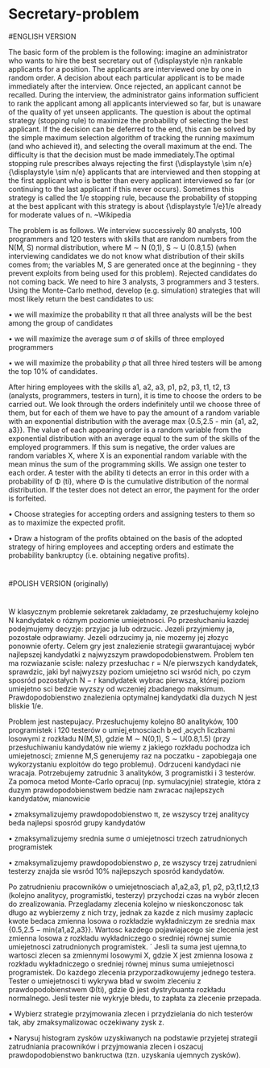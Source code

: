 # Secretary-problem

#ENGLISH VERSION

The basic form of the problem is the following: imagine an administrator who wants to hire the best secretary out of {\displaystyle n}n rankable applicants for a position. The applicants are interviewed one by one in random order. A decision about each particular applicant is to be made immediately after the interview. Once rejected, an applicant cannot be recalled. During the interview, the administrator gains information sufficient to rank the applicant among all applicants interviewed so far, but is unaware of the quality of yet unseen applicants. The question is about the optimal strategy (stopping rule) to maximize the probability of selecting the best applicant. If the decision can be deferred to the end, this can be solved by the simple maximum selection algorithm of tracking the running maximum (and who achieved it), and selecting the overall maximum at the end. The difficulty is that the decision must be made immediately.The optimal stopping rule prescribes always rejecting the first {\displaystyle \sim n/e}{\displaystyle \sim n/e} applicants that are interviewed and then stopping at the first applicant who is better than every applicant interviewed so far (or continuing to the last applicant if this never occurs). Sometimes this strategy is called the 1/e stopping rule, because the probability of stopping at the best applicant with this strategy is about {\displaystyle 1/e}1/e already for moderate values of n.  ~Wikipedia

The problem is as follows. We interview successively 80 analysts, 100 programmers and 120 testers with skills that are random numbers from the N(M, S) normal distribution,
where M ∼ N (0,1), S ∼ U (0.8,1.5) (when interviewing candidates we do not know what distribution of their skills comes from; the variables M, S are generated once at the beginning -
they prevent exploits from being used for this problem). Rejected candidates do not coming back. We need to hire 3 analysts, 3 programmers and 3 testers. Using the Monte-Carlo method, develop (e.g. simulation) strategies that will most likely return the best candidates to us:

• we will maximize the probability π that all three analysts will be the best among the group of candidates

• we will maximize the average sum σ of skills of three employed programmers

• we will maximize the probability ρ that all three hired testers will be among the top 10% of candidates.

After hiring employees with the skills a1, a2, a3, p1, p2, p3, t1, t2, t3 (analysts, programmers, testers in turn), it is time to choose the orders to be carried out. We look through the orders indefinitely until we choose three of them, but for each of them we have to pay the amount of a random variable with an exponential distribution with the average max {0.5,2.5 - min {a1, a2, a3}}.
The value of each appearing order is a random variable from the exponential distribution with an average equal to the sum of the skills of the employed programmers. If this sum is negative, the order values are random variables X, where X is an exponential random variable with the mean minus the sum of the programming skills.
We assign one tester to each order. A tester with the ability ti detects an error in this order with a probability of Φ (ti), where Φ is the cumulative distribution of the normal distribution. If the tester does not detect an error, the payment for the order is forfeited.

• Choose strategies for accepting orders and assigning testers to them so as to maximize the expected profit.

• Draw a histogram of the profits obtained on the basis of the adopted strategy of hiring employees and accepting orders and estimate the probability
bankruptcy (i.e. obtaining negative profits).

#
#
#
#
#
#
#POLISH VERSION (originally)
#
#
#



W klasycznym problemie sekretarek zakładamy, ze przesłuchujemy kolejno N kandydatek o róznym poziomie umiejetnosci. Po przesłuchaniu kazdej podejmujemy decyzje: przyjac ja lub odrzucic. Jezeli przyjmiemy ja, pozostałe odprawiamy. Jezeli 
odrzucimy ja, nie mozemy jej złozyc ponownie oferty. Celem gry jest znalezienie strategii gwarantujacej wybór najlepszej kandydatki z najwyzszym prawdopodobienstwem. Problem ten ma rozwiazanie scisłe: nalezy przesłuchac r = N/e pierwszych
kandydatek, sprawdzic, jaki był najwyzszy poziom umiejetno sci wsród nich, po czym sposród pozostałych N − r kandydatek wybrac pierwsza, której poziom umiejetno sci bedzie wyzszy od wczeniej zbadanego maksimum. Prawdopodobienstwo znalezienia optymalnej kandydatki dla duzych N jest bliskie 1/e.


Problem jest nastepujacy. Przesłuchujemy kolejno 80 analityków, 100 programistek i 120 testerów o umiej˛etnosciach b˛ed ˛acych liczbami losowymi z rozkładu N(M,S),
gdzie M ∼ N(0,1), S ∼ U(0.8,1.5) (przy przesłuchiwaniu kandydatów nie wiemy z jakiego rozkładu pochodza ich umiejetnosci; zmienne M,S generujemy raz na poczatku -
zapobiegaja one wykorzystaniu exploitów do tego problemu). Odrzuceni kandydaci nie
wracaja. Potrzebujemy zatrudnic 3 analityków, 3 programistki i 3 testerów. Za pomoca metod Monte-Carlo opracuj (np. symulacyjnie) strategie, która z duzym prawdopodobienstwem bedzie nam zwracac najlepszych kandydatów, mianowicie

• zmaksymalizujemy prawdopodobienstwo π, ze wszyscy trzej analitycy beda najlepsi sposród grupy kandydatów 

• zmaksymalizujemy srednia sume σ umiejetnosci trzech zatrudnionych programistek

• zmaksymalizujemy prawdopodobienstwo ρ, ze wszyscy trzej zatrudnieni testerzy znajda sie wsród 10% najlepszych sposród kandydatów.

Po zatrudnieniu pracowników o umiejetnosciach a1,a2,a3, p1, p2, p3,t1,t2,t3 (kolejno analitycy, programistki, testerzy) przychodzi czas na wybór zlecen do zrealizowania. Przegladamy zlecenia kolejno w nieskonczonosc tak długo az wybierzemy z nich trzy, jednak za kazde z nich musimy zapłacic kwote bedaca zmienna losowa o rozkładzie wykładniczym ze srednia max {0.5,2.5 − min{a1,a2,a3}}.
Wartosc kazdego pojawiajacego sie zlecenia jest zmienna losowa z rozkładu wykładniczego o sredniej równej sumie umiejetnosci zatrudnionych programistek. ´ Jesli ta suma jest ujemna,to wartosci zlecen sa zmiennymi losowymi X, gdzie X jest zmienna losowa z rozkładu wykładniczego o sredniej równej minus suma umiejetnosci programistek.
Do kazdego zlecenia przyporzadkowujemy jednego testera. Tester o umiejetnosci ti wykrywa bład w swoim zleceniu z prawdopodobienstwem Φ(ti), gdzie Φ jest dystrybuanta rozkładu normalnego. Jesli tester nie wykryje błedu, to zapłata za zlecenie przepada.

• Wybierz strategie przyjmowania zlecen i przydzielania do nich testerów tak, aby zmaksymalizowac oczekiwany zysk z.

• Narysuj histogram zysków uzyskiwanych na podstawie przyjetej strategii zatrudniania pracowników i przyjmowania zlecen i oszacuj prawdopodobienstwo 
bankructwa (tzn. uzyskania ujemnych zysków).
